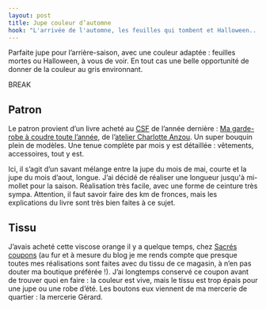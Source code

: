 ```yaml
---
layout: post
title: Jupe couleur d’automne
hook: "L'arrivée de l'automne, les feuilles qui tombent et Halloween... J'ose la couleur en cette fin d'année : Fight the grey !"
---
```


Parfaite jupe pour l’arrière-saison, avec une couleur adaptée : feuilles mortes ou Halloween, à vous de voir. En tout cas une belle opportunité de donner de la couleur au gris environnant.

BREAK

## Patron

Le patron provient d’un livre acheté au [CSF][1] de l’année dernière : [Ma garde-robe à coudre toute l’année][2], de l’[atelier Charlotte Anzou][3]. Un super bouquin plein de modèles. Une tenue complète par mois y est détaillée : vêtements, accessoires, tout y est.

Ici, il s’agit d’un savant mélange entre la jupe du mois de mai, courte et la jupe du mois d’aout, longue. J’ai décidé de réaliser une longueur jusqu'à mi-mollet pour la saison. Réalisation très facile, avec une forme de ceinture très sympa. Attention, il faut savoir faire des km de fronces, mais les explications du livre sont très bien faites à ce sujet.

## Tissu

J’avais acheté cette viscose orange il y a quelque temps, chez [Sacrés coupons][4] (au fur et à mesure du blog je me rends compte que presque toutes mes réalisations sont faites avec du tissu de ce magasin, à n’en pas douter ma boutique préférée !). J’ai longtemps conservé ce coupon avant de trouver quoi en faire : la couleur est vive, mais le tissu est trop épais pour une jupe ou une robe d’été. Les boutons eux viennent de ma mercerie de quartier : la mercerie Gérard.

[1]:	https://www.creations-savoir-faire.com/
[2]:	http://amzn.to/2i5v193
[3]:	https://ateliercharlotteauzou.com/en/
[4]: 	https://www.sacres-coupons.com/






